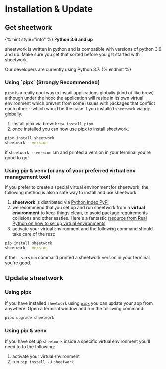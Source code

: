# Installation & Update

## Get sheetwork

{% hint style="info" %}
**Python 3.6 and up**

sheetwork is written in python and is compatible with versions of python 3.6 and up. Make sure you get that sorted before you get started with sheetwork.

Our developers are currently using Python 3.7.
{% endhint %}

### Using \`pipx\` \(Strongly Recommended\)

`pipx` is a really cool way to install applications globally \(kind of like brew\) although under the hood the application will reside in its own virtual environment which prevent from some issues with packages that conflict each other --which would be the case if you installed `sheetwork` via `pip` globally.

1. install pipx via brew: `brew install pipx`
2. once installed you can now use pipx to install sheetwork. 

```bash
pipx install sheetwork
sheetwork --version
```

if `sheetwork --version` ran and printed a version in your terminal you're good to go!

### Using pip & venv \(or any of your preferred virtual env management tool\)

If you prefer to create a special virtual environment for sheetwork, the following method is also a safe way to install and use sheetwork

1. **sheetwork** is distributed via [Python Index PyPi](https://pypi.org/project/sheetwork/)
2. we recommend that you set up and run sheetwork from a **virtual environment** to keep things clean, to avoid package requirements collisions and other nasties. Here's a fantastic [resource from Real Python on how to set up virtual environments](https://realpython.com/python-virtual-environments-a-primer/).
3. activate your virtual environment and the following command should take care of the rest:

```bash
pip install sheetwork
sheetwork --version
```

if the `--version` command printed a sheetwork version in your terminal you're good.

## Update sheetwork

### Using pipx

If you have installed `sheetwork` using [`pipx`](https://github.com/pipxproject/pipx) you can update your app from anywhere. Open a terminal window and run the following command:

```bash
pipx upgrade sheetwork
```

### Using pip & venv

If you have set up `sheetwork` inside a specific virtual environment you'll need to fo the following:

1. activate your virtual environment
2. run `pip install -U sheetwork` 

